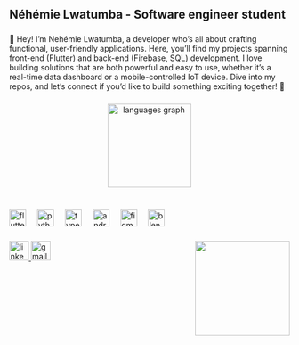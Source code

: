 <h2 align="left">Néhémie Lwatumba - Software engineer student</h2>

###

<p align="left">👋 Hey! I’m Nehémie Lwatumba, a developer who’s all about crafting functional, user-friendly applications. Here, you’ll find my projects spanning front-end (Flutter) and back-end (Firebase, SQL) development. I love building solutions that are both powerful and easy to use, whether it’s a real-time data dashboard or a mobile-controlled IoT device. Dive into my repos, and let’s connect if you’d like to build something exciting together! 🚀</p>

###

<div align="center">
  <img src="https://github-readme-stats.vercel.app/api/top-langs?username=NML124&locale=en&hide_title=false&layout=compact&card_width=320&langs_count=5&theme=dracula&hide_border=false&order=2" height="150" alt="languages graph"  />
</div>

###

<br clear="both">

<div align="left">
  <img src="https://cdn.jsdelivr.net/gh/devicons/devicon/icons/flutter/flutter-original.svg" height="30" alt="flutter logo"  />
  <img width="12" />
  <img src="https://cdn.jsdelivr.net/gh/devicons/devicon/icons/python/python-original.svg" height="30" alt="python logo"  />
  <img width="12" />
  <img src="https://cdn.jsdelivr.net/gh/devicons/devicon/icons/typescript/typescript-original.svg" height="30" alt="typescript logo"  />
  <img width="12" />
  <img src="https://cdn.jsdelivr.net/gh/devicons/devicon/icons/android/android-original.svg" height="30" alt="android logo"  />
  <img width="12" />
  <img src="https://cdn.jsdelivr.net/gh/devicons/devicon/icons/figma/figma-original.svg" height="30" alt="figma logo"  />
  <img width="12" />
  <img src="https://cdn.jsdelivr.net/gh/devicons/devicon/icons/blender/blender-original.svg" height="30" alt="blender logo"  />
</div>

###

<img align="right" height="170" src="https://i.redd.it/uoc6m01viibc1.gif"  />

###

<div align="left">
  <a href="https://www.linkedin.com/in/nehemie-mukene-lwatumba/" target="_blank">
    <img src="https://img.shields.io/static/v1?message=LinkedIn&logo=linkedin&label=&color=0077B5&logoColor=white&labelColor=&style=for-the-badge" height="35" alt="linkedin logo"  />
  </a>
  <a href="mailto:nehemielwatumba@gmail.com">
    <img src="https://img.shields.io/static/v1?message=Gmail&logo=gmail&label=&color=D14836&logoColor=white&labelColor=&style=for-the-badge" height="35" alt="gmail logo"  />
  </a>
</div>

###
